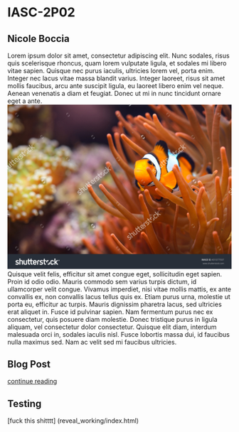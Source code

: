  # IASC-2P02
## Nicole Boccia
Lorem ipsum dolor sit amet, consectetur adipiscing elit. Nunc sodales, risus quis scelerisque rhoncus, quam lorem vulputate ligula, et sodales mi libero vitae sapien. Quisque nec purus iaculis, ultricies lorem vel, porta enim. Integer nec lacus vitae massa blandit varius. Integer laoreet, risus sit amet mollis faucibus, arcu ante suscipit ligula, eu laoreet libero enim vel neque. Aenean venenatis a diam et feugiat. Donec ut mi in nunc tincidunt ornare eget a ante. 
![](images/IASC-2P02.jpg)
Quisque velit felis, efficitur sit amet congue eget, sollicitudin eget sapien. Proin id odio odio. Mauris commodo sem varius turpis dictum, id ullamcorper velit congue. Vivamus imperdiet, nisi vitae mollis mattis, ex ante convallis ex, non convallis lacus tellus quis ex. Etiam purus urna, molestie ut porta eu, efficitur ac turpis. Mauris dignissim pharetra lacus, sed ultricies erat aliquet in. Fusce id pulvinar sapien. Nam fermentum purus nec ex consectetur, quis posuere diam molestie. Donec tristique purus in ligula aliquam, vel consectetur dolor consectetur. Quisque elit diam, interdum malesuada orci in, sodales iaculis nisl. Fusce lobortis massa dui, id faucibus nulla maximus sed. Nam ac velit sed mi faucibus ultricies. 
## Blog Post
[continue reading](blog)
## Testing
[fuck this shitttt] (reveal_working/index.html)
